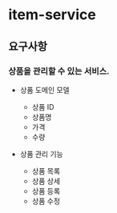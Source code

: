 # item-service

## 요구사항
### 상품을 관리할 수 있는 서비스.
 
- 상품 도메인 모델
  - 상품 ID
  - 상품명
  - 가격
  - 수량

- 상품 관리 기능
  - 상품 목록
  - 상품 상세
  - 상품 등록
  - 상품 수정
